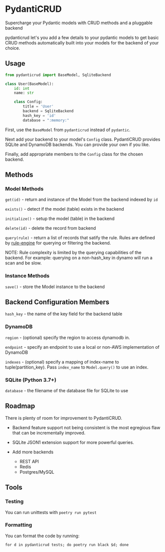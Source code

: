 # PydantiCRUD
Supercharge your Pydantic models with CRUD methods and a pluggable backend

pydanticrud let's you add a few details to your pydantic models to get basic 
CRUD methods automatically built into your models for the backend of your
choice.

## Usage

```python
from pydanticrud import BaseModel, SqliteBackend

class User(BaseModel):
    id: int
    name: str

    class Config:
        title = 'User'
        backend = SqliteBackend
        hash_key = 'id'
        database = ":memory:"
```

First, use the `BaseModel` from `pydanticrud` instead of `pydantic`.

Next add your backend to your model's `Config` class. PydantiCRUD provides SQLite
and DynamoDB backends. You can provide your own if you like.

Finally, add appropriate members to the `Config` class for the chosen backend.

## Methods

### Model Methods

`get(id)` - return and instance of the Model from the backend indexed by `id`

`exists()` - detect if the model (table) exists in the backend

`initialize()` - setup the model (table) in the backend

`delete(id)` - delete the record from backend

`query(rule)` - return a list of records that satify the rule. Rules are
defined by [rule-engine](https://zerosteiner.github.io/rule-engine/) for
querying or filtering the backend.

NOTE: Rule complexity is limited by the querying capabilities of the backend.
For example: querying on a non-hash_key in dynamo will run a scan and be slow.

### Instance Methods

`save()` - store the Model instance to the backend

## Backend Configuration Members

`hash_key` - the name of the key field for the backend table

### DynamoDB

`region` - (optional) specify the region to access dynamodb in.

`endpoint` - specify an endpoint to use a local or non-AWS implementation of
DynamoDB

`indexes` - (optional) specify a mapping of index-name to tuple(partition_key). Pass `index_name` to `Model.query()` to use an index.

### SQLite (Python 3.7+)

`database` - the filename of the database file for SQLite to use

## Roadmap

There is plenty of room for improvement to PydantiCRUD.

- Backend feature support not being consistent is the most egregious flaw that can be incrementally
improved.
- SQLite JSON1 extension support for more powerful queries.
- Add more backends

  - REST API
  - Redis
  - Postgres/MySQL

## Tools

### Testing

You can run unittests with `poetry run pytest`

### Formatting

You can format the code by running:

`for d in pydanticrud tests; do poetry run black $d; done`
